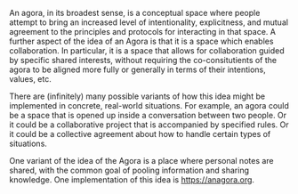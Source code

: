 
An agora, in its broadest sense, is a conceptual space where people attempt to bring an increased level of intentionality, explicitness, and mutual agreement to the principles and protocols for interacting in that space. A further aspect of the idea of an Agora is that it is a space which enables collaboration. In particular, it is a space that allows for collaboration guided by specific shared interests, without requiring the co-consitutients of the agora to be aligned more fully or generally in terms of their intentions, values, etc. 

There are (infinitely) many possible variants of how this idea might be implemented in concrete, real-world situations. For example, an agora could be a space that is opened up inside a conversation between two people. Or it could be a collaborative project that is accompanied by specified rules. Or it could be a collective agreement about how to handle certain types of situations. 

One variant of the idea of the Agora is a place where personal notes are shared, with the common goal of pooling information and sharing knowledge. One implementation of this idea is https://anagora.org.